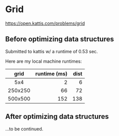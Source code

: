 # Grid

<https://open.kattis.com/problems/grid>

## Before optimizing data structures

Submitted to kattis w/ a runtime of 0.53 sec.

Here are my local machine runtimes:  

| grid    | runtime (ms) | dist |
| :-----: | -----------: | ---: |
| 5x4     | 2            | 6    |
| 250x250 | 66           | 72   |
| 500x500 | 152          | 138  |

## After optimizing data structures

...to be continued.
